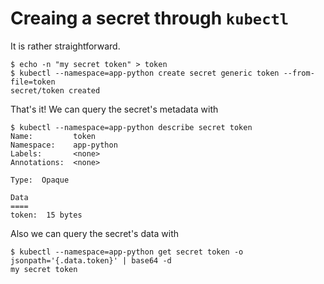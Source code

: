 # Creaing a secret through `kubectl`

It is rather straightforward.

```shell
$ echo -n "my secret token" > token
$ kubectl --namespace=app-python create secret generic token --from-file=token
secret/token created
```

That's it! We can query the secret's metadata with

```shell
$ kubectl --namespace=app-python describe secret token
Name:         token
Namespace:    app-python
Labels:       <none>
Annotations:  <none>

Type:  Opaque

Data
====
token:  15 bytes
```

Also we can query the secret's data with

```shell
$ kubectl --namespace=app-python get secret token -o jsonpath='{.data.token}' | base64 -d
my secret token
```

